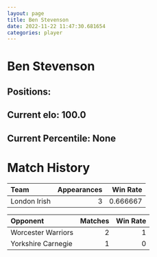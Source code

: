 ```yaml
---  
layout: page  
title: Ben Stevenson  
date: 2022-11-22 11:47:30.681654  
categories: player  
---
```

# Ben Stevenson

## Positions: 

## Current elo: 100.0

## Current Percentile: None

# Match History


| Team         |   Appearances |   Win Rate |
|:-------------|--------------:|-----------:|
| London Irish |             3 |   0.666667 |

| Opponent           |   Matches |   Win Rate |
|:-------------------|----------:|-----------:|
| Worcester Warriors |         2 |          1 |
| Yorkshire Carnegie |         1 |          0 |